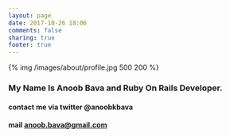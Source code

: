 ```yaml
---
layout: page
date: 2017-10-26 18:06
comments: false
sharing: true
footer: true
---
```


{% img /images/about/profile.jpg 500 200 %}
### My Name Is Anoob Bava and Ruby On Rails Developer.
#### contact me via twitter @anoobkbava
#### mail anoob.bava@gmail.com
